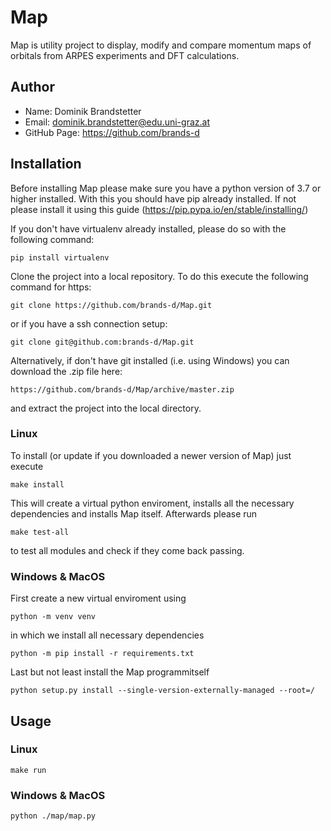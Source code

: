 # Map
Map is utility project to display, modify and compare momentum maps of
orbitals from ARPES experiments and DFT calculations.


## Author

- Name: Dominik Brandstetter
- Email: dominik.brandstetter@edu.uni-graz.at
- GitHub Page: https://github.com/brands-d


## Installation

Before installing Map please make sure you have a python version of 3.7
or higher installed.
With this you should have pip already installed. If not please install
it using this guide (https://pip.pypa.io/en/stable/installing/)

If you don't have virtualenv already installed, please do so with the
following command:

    pip install virtualenv

Clone the project into a local repository. To do this execute the
following command for https:

    git clone https://github.com/brands-d/Map.git

or if you have a ssh connection setup:

    git clone git@github.com:brands-d/Map.git

Alternatively, if don't have git installed (i.e. using Windows) you can
download the .zip file here:

    https://github.com/brands-d/Map/archive/master.zip
    
and extract the project into the local directory.

### Linux

To install (or update if you downloaded a newer version of Map) just
execute

    make install
    
This will create a virtual python enviroment, installs all the necessary
dependencies and installs Map itself. Afterwards please run

    make test-all

to test all modules and check if they come back passing.

### Windows & MacOS

First create a new virtual enviroment using

    python -m venv venv

in which we install all necessary dependencies

    python -m pip install -r requirements.txt

Last but not least install the Map programmitself

    python setup.py install --single-version-externally-managed --root=/
    
## Usage

### Linux
    
    make run
    
### Windows & MacOS

    python ./map/map.py
